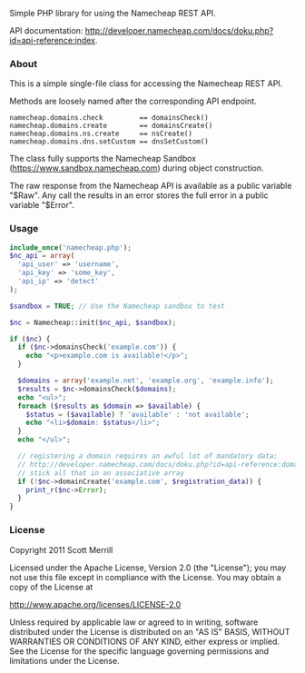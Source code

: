 Simple PHP library for using the Namecheap REST API.

API documentation: http://developer.namecheap.com/docs/doku.php?id=api-reference:index.

### About

This is a simple single-file class for accessing the Namecheap REST API.

Methods are loosely named after the corresponding API endpoint.

    namecheap.domains.check         == domainsCheck()
    namecheap.domains.create        == domainsCreate()
    namecheap.domains.ns.create     == nsCreate()
    namecheap.domains.dns.setCustom == dnsSetCustom()

The class fully supports the Namecheap Sandbox (https://www.sandbox.namecheap.com) during object construction.

The raw response from the Namecheap API is available as a public variable "$Raw". Any call the results in an error stores the full error in a public variable "$Error".

### Usage

```php
include_once('namecheap.php');
$nc_api = array(
  'api_user' => 'username',
  'api_key' => 'some_key',
  'api_ip' => 'detect'
);

$sandbox = TRUE; // Use the Namecheap sandbox to test

$nc = Namecheap::init($nc_api, $sandbox);

if ($nc) {
  if ($nc->domainsCheck('example.com')) {
    echo "<p>example.com is available!</p>";
  }

  $domains = array('example.net', 'example.org', 'example.info');
  $results = $nc->domainsCheck($domains);
  echo "<ul>";
  foreach ($results as $domain => $available) {
    $status = ($available) ? 'available' : 'not available';
    echo "<li>$domain: $status</li>";
  }
  echo "</ul>";

  // registering a domain requires an awful lot of mandatory data:
  // http://developer.namecheap.com/docs/doku.php?id=api-reference:domains:create
  // stick all that in an associative array
  if (!$nc->domainCreate('example.com', $registration_data)) {
    print_r($nc->Error);
  }
}
```

### License

Copyright 2011 Scott Merrill

Licensed under the Apache License, Version 2.0 (the "License"); you may not use this file except in compliance with the License. You may obtain a copy of the License at

http://www.apache.org/licenses/LICENSE-2.0

Unless required by applicable law or agreed to in writing, software distributed under the License is distributed on an "AS IS" BASIS, WITHOUT WARRANTIES OR CONDITIONS OF ANY KIND, either express or implied. See the License for the specific language governing permissions and limitations under the License.
